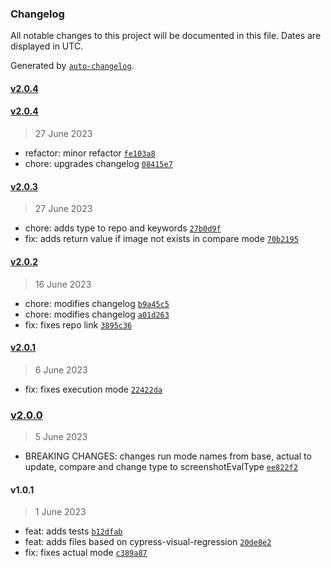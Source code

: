 ### Changelog

All notable changes to this project will be documented in this file. Dates are displayed in UTC.

Generated by [`auto-changelog`](https://github.com/CookPete/auto-changelog).

#### [v2.0.4](https://github.com/giomen/cypress-screenshot-compare/compare/v2.0.4...v2.0.4)

#### [v2.0.4](https://github.com/giomen/cypress-screenshot-compare/compare/v2.0.3...v2.0.4)

> 27 June 2023

- refactor: minor refactor [`fe103a8`](https://github.com/giomen/cypress-screenshot-compare/commit/fe103a88d52b36a725647fffd3e2dcfda219229f)
- chore: upgrades changelog [`08415e7`](https://github.com/giomen/cypress-screenshot-compare/commit/08415e795abdf4adcbeda86a3ee6d0fc857e4ae1)

#### [v2.0.3](https://github.com/giomen/cypress-screenshot-compare/compare/v2.0.2...v2.0.3)

> 27 June 2023

- chore: adds type to repo and keywords [`27b0d9f`](https://github.com/giomen/cypress-screenshot-compare/commit/27b0d9f7afd845f6f3a6a32a33d8564b343cef28)
- fix: adds return value if image not exists in compare mode [`70b2195`](https://github.com/giomen/cypress-screenshot-compare/commit/70b21953cdad8aeab017b2acf0777b0f5380ffae)

#### [v2.0.2](https://github.com/giomen/cypress-screenshot-compare/compare/v2.0.1...v2.0.2)

> 16 June 2023

- chore: modifies changelog [`b9a45c5`](https://github.com/giomen/cypress-screenshot-compare/commit/b9a45c5f63edbac6ccea3dc623f1083370e93c08)
- chore: modifies changelog [`a01d263`](https://github.com/giomen/cypress-screenshot-compare/commit/a01d263783319faf94ab7b6072dcd93ded9d24e5)
- fix: fixes repo link [`3895c36`](https://github.com/giomen/cypress-screenshot-compare/commit/3895c3611091e7cf265a10b97f47ea90774a0249)

#### [v2.0.1](https://github.com/giomen/cypress-screenshot-compare/compare/v2.0.0...v2.0.1)

> 6 June 2023

- fix: fixes execution mode [`22422da`](https://github.com/giomen/cypress-screenshot-compare/commit/22422dae4e2e056b50596ad2cbff8841df87bd17)

### [v2.0.0](https://github.com/giomen/cypress-screenshot-compare/compare/v1.0.1...v2.0.0)

> 5 June 2023

- BREAKING CHANGES: changes run mode names from base, actual to update, compare and change type to screenshotEvalType [`ee822f2`](https://github.com/giomen/cypress-screenshot-compare/commit/ee822f27204b26be2d3a341442ffb29448911e15)

#### v1.0.1

> 1 June 2023

- feat: adds tests [`b12dfab`](https://github.com/giomen/cypress-screenshot-compare/commit/b12dfabe9eb52ac964f17a964d63f28f882e8f63)
- feat: adds files based on cypress-visual-regression [`20de8e2`](https://github.com/giomen/cypress-screenshot-compare/commit/20de8e23ef13b8035994feecd9acd593b8a68f04)
- fix: fixes actual mode [`c389a87`](https://github.com/giomen/cypress-screenshot-compare/commit/c389a8763223d820227d9fced3ba9c7f5653c302)
